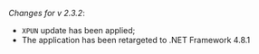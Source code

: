 _Changes for v 2.3.2_:
- `XPUN` update has been applied;
- The application has been retargeted to .NET Framework 4.8.1
